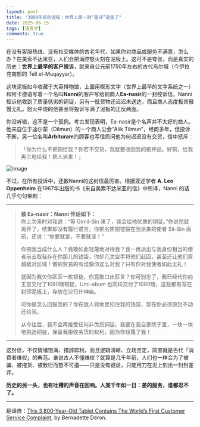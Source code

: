 ```yaml
---
layout: post
title: "3800年前的泥板：世界上第一封“差评”诞生了"
date: 2025-06-15
tags: [语言学]
comments: true
---
```


在没有客服热线、没有社交媒体的古老年代，如果你对商品或服务不满意，怎么办？在美索不达米亚，人们会把满腔怒火刻在泥板上。这可不是夸张，而是真实的历史：**世界上最早的客户投诉**，就来自公元前1750年左右的古代乌尔城（今伊拉克南部的 Tell el-Muqayyar）。

这块泥板如今收藏于大英博物馆，上面用楔形文字（世界上最早的文字系统之一）和阿卡德语写着一个名叫**Nanni**的客户写给铜商人**Ea-nasir**的一封控诉信。Nanni控诉他收到了质量低劣的铜锭，另有一批货物还迟迟未送达，而且商人态度极其傲慢无礼。怒火中烧的他甚至将投诉写满了泥板的正反两面。

你没听错，这不是一个孤例。考古发现表明，Ea-nasir是个名声并不太好的商人。他来自位于迪尔蒙（Dilmun）的一个商人公会“Alik Tilmun”，经商多年，但投诉不断。另一位名叫**Arbituram**的顾客也写信质问他为何迟迟没有交货，信中怒斥：

> 「你为什么不把铜给我？你若不交货，我就要收回我的抵押品。好铜，给我再三地给我！把人派来！」

![image](https://github.com/user-attachments/assets/b55164af-48ab-4e6f-9dab-c150f2df260e)

不过，在所有投诉中，还数Nanni的这封信最厉害。根据亚述学者 **A. Leo Oppenheim** 在1967年出版的书《来自美索不达米亚的信》中所译，Nanni 的话几乎句句带刺：

---

> **致 Ea-nasir：Nanni 传话如下：**  
> 你上次来时对我说：“等 Gimil-Sin 来了，我会给他优质的铜锭。”你说完就离开了，结果却没有履行诺言。你把劣质铜锭摆在我派来的使者 Sit-Sin 面前，还说：“你要就拿，不要就滚！”
> 
> 你把我当成什么人？竟敢如此轻蔑地对待我？我一再派出与我身份相当的使者前去取我存在你那儿的钱袋，你却几次空手将他们赶回，甚至还让他们穿越敌对区域！做铜贸易的有谁像你这么对我？只有你对我使者如此无礼！
> 
> 就因为我欠你区区一枚银锭，你竟敢口出狂言？你可别忘了，我已经代你向王宫交付了1080磅铜锭，Umi-abum 也同样交付了1080磅，这些都有写在封印泥板上，存放在沙玛什神庙。
> 
> 可你是怎么回报我的？你在敌人领地里扣住我的钱袋，现在你必须原封不动还给我。
> 
> 从今往后，我不会再接受任何非优质铜锭。我要在我自家院子里，一块一块地挑选铜锭，保留我拒收劣货的权利，因为你轻蔑了我！

---

这封信，不仅情绪饱满、措辞犀利，而且逻辑清晰、立场坚定，简直就是古代「消费者维权」的典范。谁说古人不懂维权？就算是几千年前，人们也一样会为了被骗、被拖货、被敷衍而怒不可遏——只是没有键盘，只能用刀在泥上刻出一封封差评。

**历史的另一头，也有吐槽的声音在回响。人类千年如一日：差的服务，谁都忍不了。**

---

翻译自：[This 3,800-Year-Old Tablet Contains The World’s First Customer Service Complaint](https://allthatsinteresting.com/first-customer-service-complaint-ea-nasir), by Bernadette Deron.
